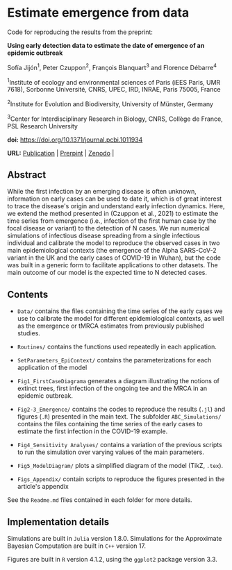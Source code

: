 # Estimate emergence from data
Code for reproducing the results from the preprint: 

<strong>Using early detection data to estimate the date of emergence of an epidemic outbreak</strong>

Sofía Jijón<sup>1</sup>, Peter Czuppon<sup>2</sup>, François Blanquart<sup>3</sup> and Florence Débarre<sup>4</sup>

<sup>1</sup>Institute of ecology and environmental sciences of Paris (iEES Paris, UMR 7618), Sorbonne Université, CNRS, UPEC, IRD, INRAE, Paris 75005, France

<sup>2</sup>Institute for Evolution and Biodiversity, University of Münster, Germany

<sup>3</sup>Center for Interdisciplinary Research in Biology, CNRS, Collège de France, PSL Research University

<strong>doi:</strong> https://doi.org/10.1371/journal.pcbi.1011934

<strong>URL:</strong> 
<a href="https://doi.org/10.1371/journal.pcbi.1011934" >Publication</a> | 
<a href="https://www.medrxiv.org/content/10.1101/2023.01.09.23284284v1" >Prerpint</a> | 
<a href="https://doi.org/10.5281/zenodo.10657737" >Zenodo</a> | 


## Abstract

While the first infection by an emerging disease is often unknown, information on early cases can be used to date it, which is of great interest to trace the disease's origin and understand early infection dynamics. Here, we extend the method presented in (Czuppon et al., 2021) to estimate the time series from emergence (i.e., infection of the first human case by the focal disease or variant) to the detection of N cases. We run numerical simulations of infectious disease spreading from a single infectious individual and calibrate the model to reproduce the observed cases in two main epidemiological contexts (the emergence of the Alpha SARS-CoV-2 variant in the UK and the early cases of COVID-19 in Wuhan), but the code was built in a generic form to facilitate applications to other datasets. The main outcome of our model is the expected time to N detected cases.

## Contents

- `Data/` contains the files containing the time series of the early cases we use to calibrate the model for different epidemiological contexts, as well as the emergence or tMRCA estimates from previously published studies.

- `Routines/` contains the functions used repeatedly in each application.

- `SetParameters_EpiContext/` contains the parameterizations for each application of the model

- `Fig1_FirstCaseDiagrama` generates a diagram illustrating the notions of extinct trees, first infection of the ongoing tee and the MRCA in an epidemic outbreak.

- `Fig2-3_Emergence/` contains the codes to reproduce the results (`.jl`) and figures (`.R`) presented in the main text. The subfolder `ABC_Simulations/` contains the files containing the time series of the early cases to estimate the first infection in the COVID-19 example. 

- `Fig4_Sensitivity Analyses/` contains a variation of the previous scripts to run the simulation over varying values of the main parameters.

- `Fig5_ModelDiagram/` plots a simplified diagram of the model (Ti<emph>k</emph>Z, `.tex`).

- `Figs_Appendix/` contain scripts to reproduce the figures presented in the article's appendix

See the `Readme.md` files contained in each folder for more details.

## Implementation details

Simulations are built in `Julia` version 1.8.0. Simulations for the Approximate Bayesian Computation are built in `C++` version 17. 

Figures are built in `R` version 4.1.2, using the `ggplot2` package version 3.3.

